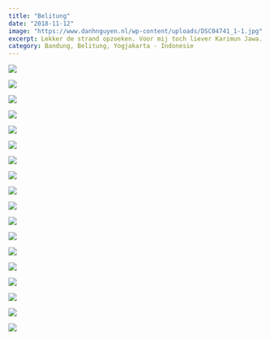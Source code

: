 ```yaml
---
title: "Belitung"
date: "2018-11-12"
image: "https://www.danhnguyen.nl/wp-content/uploads/DSC04741_1-1.jpg"
excerpt: Lekker de strand opzoeken. Voor mij toch liever Karimun Jawa...
category: Bandung, Belitung, Yogjakarta - Indonesie
---
```


![](https://www.danhnguyen.nl/wp-content/uploads//20181111_091022-700x394.jpg)

![](https://www.danhnguyen.nl/wp-content/uploads//20181111_110449-700x394.jpg)

![](https://www.danhnguyen.nl/wp-content/uploads//20181111_112525-EFFECTS-700x394.jpg)

![](https://www.danhnguyen.nl/wp-content/uploads//20181111_120126-700x394.jpg)

![](https://www.danhnguyen.nl/wp-content/uploads//20181111_134558-700x394.jpg)

![](https://www.danhnguyen.nl/wp-content/uploads//20181111_135723-700x394.jpg)

![](https://www.danhnguyen.nl/wp-content/uploads//20181111_150908-700x394.jpg)

![](https://www.danhnguyen.nl/wp-content/uploads//20181113_092026-700x394.jpg)

![](https://www.danhnguyen.nl/wp-content/uploads//20181113_111452-700x394.jpg)

![](https://www.danhnguyen.nl/wp-content/uploads//20181113_125958-700x394.jpg)

![](https://www.danhnguyen.nl/wp-content/uploads//20181113_131134-700x394.jpg)

![](https://www.danhnguyen.nl/wp-content/uploads//20181114_131202-EFFECTS-700x394.jpg)

![](https://www.danhnguyen.nl/wp-content/uploads//DSC04629-700x394.jpg)

![](https://www.danhnguyen.nl/wp-content/uploads//DSC04741_1-1-700x394.jpg)

![](https://www.danhnguyen.nl/wp-content/uploads//DSC04794-700x394.jpg)

![](https://www.danhnguyen.nl/wp-content/uploads//DSC04796-700x393.jpg)

![](https://www.danhnguyen.nl/wp-content/uploads//DSC04844-700x394.jpg)

![](https://www.danhnguyen.nl/wp-content/uploads//DSC04849-700x394.jpg)

